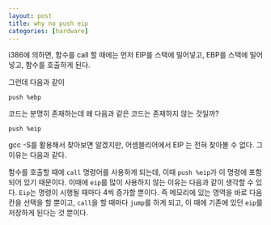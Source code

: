 ```yaml
---
layout: post
title: why no push eip
categories: [hardware]
---
```


i386에 의하면, 함수를 call 할 때에는 먼저 EIP를 스택에 밀어넣고, EBP를 스택에 밀어넣고, 함수를 호출하게 된다.

그런데 다음과 같이
```
push %ebp
```
코드는 분명히 존재하는데 왜 다음과 같은 코드는 존재하지 않는 것일까?

```
push %eip
```

gcc -S를 활용해서 찾아보면 알겠지만, 어셈블리어에서 EIP 는 전혀 찾아볼 수 없다. 그 이유는 다음과 같다.


함수를 호출할 때에 `call` 명령어를 사용하게 되는데, 이때 `push %eip`가 이 명령에 포함되어 있기 때문이다. 이때에 `eip`를 많이 사용하지 않는 이유는 다음과 같이 생각할 수 있다. `Eip`는 명령이 시행될 때마다 4씩 증가할 뿐이다. 즉 메모리에 있는 영역을 바로 다음 칸을 선택을 할 뿐이고, `call`을 할 때마다 `jump`를 하게 되고, 이 때에 기존에 있던 `eip`를 저장하게 된다는 것 뿐이다.
